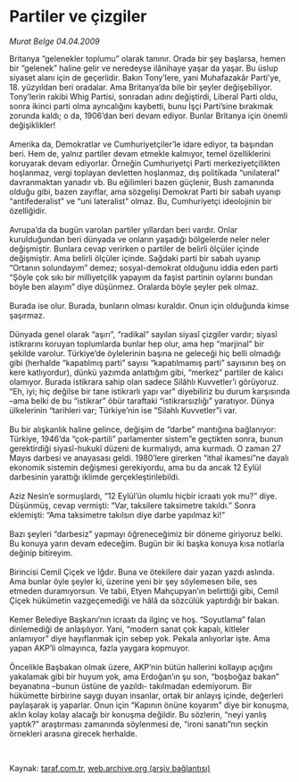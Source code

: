 # Partiler ve çizgiler

*Murat Belge 04.04.2009*

<div class="taraf_structure_2col_1zq">
<div class="margen_n">



 <p>Britanya “gelenekler toplumu” olarak tanınır. Orada bir şey başlarsa, hemen bir “gelenek” haline gelir ve neredeyse ilânihaye yaşar da yaşar. Bu üslup siyaset alanı için de geçerlidir. Bakın Tony’lere, yani Muhafazakâr Parti’ye, 18. yüzyıldan beri oradalar. Ama Britanya’da bile bir şeyler değişebiliyor. Tony’lerin rakibi Whig Partisi, sonradan adını değiştirdi, Liberal Parti oldu, sonra ikinci parti olma ayrıcalığını kaybetti, bunu İşçi Parti’sine bırakmak zorunda kaldı; o da, 1906’dan beri devam ediyor. Bunlar Britanya için önemli değişiklikler! <br/><br/>Amerika da, Demokratlar ve Cumhuriyetçiler’le idare ediyor, ta başından beri. Hem de, yalnız partiler devam etmekle kalmıyor, temel özelliklerini koruyarak devam ediyorlar. Örneğin Cumhuriyetçi Parti merkeziyetçilikten hoşlanmaz, vergi toplayan devletten hoşlanmaz, dış politikada “unilateral” davranmaktan yanadır vb. Bu eğilimleri bazen güçlenir, Bush zamanında olduğu gibi, bazen zayıflar, ama sözgelişi Demokrat Parti bir sabah uyanıp “antifederalist” ve “uni lateralist” olmaz. Bu, Cumhuriyetçi ideolojinin bir özelliğidir. <br/><br/>Avrupa’da da bugün varolan partiler yıllardan beri vardır. Onlar kurulduğundan beri dünyada ve onların yaşadığı bölgelerde neler neler değişmiştir. Bunlara cevap verirken o partiler de belirli ölçüler içinde değişmiştir. Ama belirli ölçüler içinde. Sağdaki parti bir sabah uyanıp “Ortanın solundayım” demez; sosyal-demokrat olduğunu iddia eden parti “Şöyle çok sıkı bir milliyetçilik yapayım da faşist partinin oylarını bundan böyle ben alayım” diye düşünmez. Oralarda böyle şeyler pek olmaz. <br/><br/>Burada ise olur. Burada, bunların olması kuraldır. Onun için olduğunda kimse şaşırmaz. <br/><br/>Dünyada genel olarak “aşırı”, “radikal” sayılan siyasî çizgiler vardır; siyasî istikrarını koruyan toplumlarda bunlar hep olur, ama hep “marjinal” bir şekilde varolur. Türkiye’de öylelerinin başına ne geleceği hiç belli olmadığı gibi (herhalde “kapatılmış parti” sayısı “kapatılmamış parti” sayısının beş on kere katlıyordur), dünkü yazımda anlattığım gibi, “merkez” partiler de kalıcı olamıyor. Burada istikrara sahip olan sadece Silâhlı Kuvvetler’i görüyoruz. “Eh, iyi; hiç değilse bir tane istikrarlı yapı var” diyebiliriz bu durum karşısında –ama belki de bu “istikrar” öbür taraftaki “istikrarsızlığı” yaratıyor. Dünya ülkelerinin “tarihleri var; Türkiye’nin ise “Silahlı Kuvvetler”i var. <br/><br/>Bu bir alışkanlık haline gelince, değişim de “darbe” mantığına bağlanıyor: Türkiye, 1946’da “çok-partili” parlamenter sistem”e geçtikten sonra, bunun gerektirdiği siyasî-hukukî düzeni de kurmalıydı, ama kurmadı. O zaman 27 Mayıs darbesi ve anayasası geldi. 1980’lere girerken “ithal ikamesi”ne dayalı ekonomik sistemin değişmesi gerekiyordu, ama bu da ancak 12 Eylül darbesinin yarattığı iklimde gerçekleştirilebildi. <br/><br/>Aziz Nesin’e sormuşlardı, “12 Eylül’ün olumlu hiçbir icraatı yok mu?” diye. Düşünmüş, cevap vermişti: “Var, taksilere taksimetre takıldı.” Sonra eklemişti: “Ama taksimetre takılsın diye darbe yapılmaz ki!” <br/><br/>Bazı şeyleri “darbesiz” yapmayı öğreneceğimiz bir döneme giriyoruz belki. Bu konuya yarın devam edeceğim. Bugün bir iki başka konuya kısa notlarla değinip bitireyim. <br/><br/>Birincisi Cemil Çiçek ve Iğdır. Buna ve ötekilere dair yazan yazdı aslında. Ama bunlar öyle şeyler ki, üzerine yeni bir şey söylemesen bile, ses etmeden duramıyorsun. Ve tabii, Etyen Mahçupyan’ın belirttiği gibi, Cemil Çiçek hükümetin vazgeçemediği ve hâlâ da sözcülük yaptırdığı bir bakan. <br/><br/>Kemer Belediye Başkanı’nın icraatı da ilginç ve hoş. “Soyutlama” falan dinlemediği de anlaşılıyor. Yani, “modern sanat çok kapalı, kitleler anlamıyor” diye hayıflanmak için sebep yok. Pekala anlıyorlar işte. Ama yapan AKP’li olmayınca, fazla yaygara kopmuyor. <br/><br/>Öncelikle Başbakan olmak üzere, AKP’nin bütün hallerini kollayıp açığını yakalamak gibi bir huyum yok, ama Erdoğan’ın şu son, “boşboğaz bakan” beyanatına –bunun üstüne de yazıldı- takılmadan edemiyorum. Bir hükümette birbirine saygı duyan insanlar, ortak bir anlayış içinde, değerleri paylaşarak iş yaparlar. Onun için “Kapının önüne koyarım” diye bir konuşma, aklın kolay kolay alacağı bir konuşma değildir. Bu sözlerin, “neyi yanlış yaptık?” araştırması zamanında söylenmesi de, “ironi sanatı”nın seçkin örnekleri arasına girecek herhalde.</p>

<br/>


<div id="taraf_not">
</div>

</div>


</div>

Kaynak: [taraf.com.tr](http://taraf.com.tr:80/makale/4849.htm), [web.archive.org (arşiv bağlantısı)](http://web.archive.org/web/20090407082231/http://taraf.com.tr:80/makale/4849.htm)
